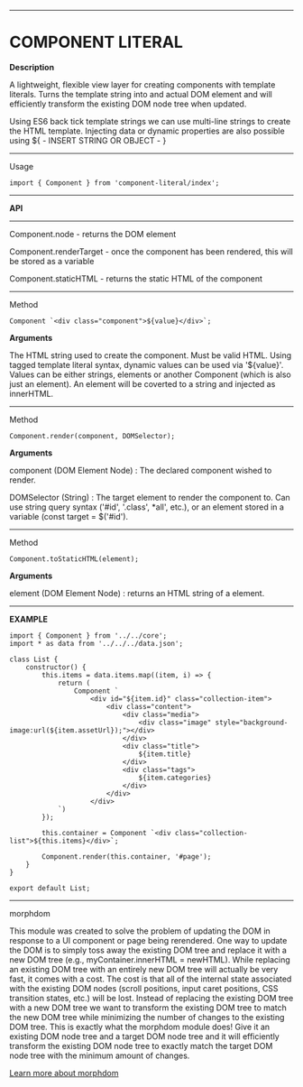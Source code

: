 ******************************************** 
# COMPONENT LITERAL

**Description**

A lightweight, flexible view layer for creating components with template literals. Turns the template string into and actual DOM element and will efficiently transform the existing DOM node tree when updated.

Using ES6 back tick template strings we can use multi-line strings to create the HTML template. Injecting data or dynamic properties are also possible using ${ - INSERT STRING OR OBJECT - }

********************************************

Usage

	import { Component } from 'component-literal/index';

********************************************

**API**

********************************************

Component.node - returns the DOM element

Component.renderTarget - once the component has been rendered, this will be stored as a variable

Component.staticHTML - returns the static HTML of the component

********************************************

Method

	Component `<div class="component">${value}</div>`;

**Arguments**

The HTML string used to create the component. Must be valid HTML. Using tagged template literal syntax, dynamic values can be used via '${value}'. Values can be either strings, elements or another Component (which is also just an element). An element will be coverted to a string and injected as innerHTML.

********************************************
Method

	Component.render(component, DOMSelector);

**Arguments**

component (DOM Element Node) :
The declared component wished to render.

DOMSelector (String) :
The target element to render the component to. Can use string query syntax ('#id', '.class', *all', etc.), or an element stored in a variable (const target = $('#id'). 

********************************************
Method

	Component.toStaticHTML(element);

**Arguments**

element (DOM Element Node) :
returns an HTML string of a element.

********************************************

**EXAMPLE**

	import { Component } from '../../core';
	import * as data from '../../../data.json';

	class List {
		constructor() {
			this.items = data.items.map((item, i) => {
				return (
					Component `
						<div id="${item.id}" class="collection-item">
							<div class="content">
								<div class="media">
									<div class="image" style="background-image:url(${item.assetUrl});"></div>
								</div>
								<div class="title">
									${item.title}
								</div>
								<div class="tags">
									${item.categories}
								</div>
							</div>
						</div>
				`)
			});

			this.container = Component `<div class="collection-list">${this.items}</div>`;
			
			Component.render(this.container, '#page');
		}
	}

	export default List;

********************************************

morphdom

This module was created to solve the problem of updating the DOM in response to a UI component or page being rerendered. One way to update the DOM is to simply toss away the existing DOM tree and replace it with a new DOM tree (e.g., myContainer.innerHTML = newHTML). While replacing an existing DOM tree with an entirely new DOM tree will actually be very fast, it comes with a cost. The cost is that all of the internal state associated with the existing DOM nodes (scroll positions, input caret positions, CSS transition states, etc.) will be lost. Instead of replacing the existing DOM tree with a new DOM tree we want to transform the existing DOM tree to match the new DOM tree while minimizing the number of changes to the existing DOM tree. This is exactly what the morphdom module does! Give it an existing DOM node tree and a target DOM node tree and it will efficiently transform the existing DOM node tree to exactly match the target DOM node tree with the minimum amount of changes.

[Learn more about morphdom](https://github.com/patrick-steele-idem/morphdom)